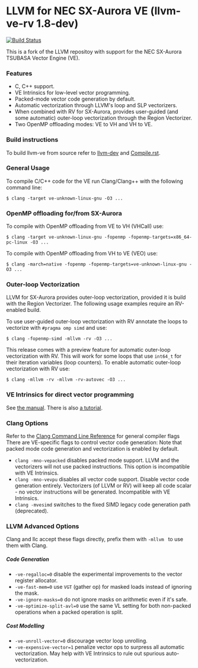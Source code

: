 # LLVM for NEC SX-Aurora VE (llvm-ve-rv 1.8-dev)

[![Build Status](https://travis-ci.com/sx-aurora-dev/llvm-project.svg?branch=hpce%2Fdevelop)](https://travis-ci.com/sx-aurora-dev/llvm-project)

This is a fork of the LLVM repositoy with support for the NEC
SX-Aurora TSUBASA Vector Engine (VE).

### Features

- C, C++ support.
- VE Intrinsics for low-level vector programming.
- Packed-mode vector code generation by default.
- Automatic vectorization through LLVM's loop and SLP vectorizers.
- When combined with RV for SX-Aurora, provides user-guided (and some automatic)
  outer-loop vectorization through the Region Vectorizer.
- Two OpenMP offloading modes: VE to VH and VH to VE.


### Build instructions

To build llvm-ve from source refer to
[llvm-dev](https://github.com/sx-aurora-dev/llvm-dev) and
[Compile.rst](llvm/docs/VE/Compile.rst).


### General Usage

To compile C/C++ code for the VE run Clang/Clang++ with the following command
line:

    $ clang -target ve-unknown-linux-gnu -O3 ...


### OpenMP offloading for/from SX-Aurora

To compile with OpenMP offloading from VE to VH (VHCall) use:

    $ clang -target ve-unknown-linux-gnu -fopenmp -fopenmp-targets=x86_64-pc-linux -O3 ...

To compile with OpenMP offloading from VH to VE (VEO) use:

    $ clang -march=native -fopenmp -fopenmp-targets=ve-unknown-linux-gnu -O3 ...


### Outer-loop Vectorization

LLVM for SX-Aurora provides outer-loop vectorization, provided it is build with
the Region Vectorizer.  The following usage examples require an RV-enabled
build.

To use user-guided outer-loop vectorization with RV annotate the loops to
vectorize with `#pragma omp simd` and use:

    $ clang -fopenmp-simd -mllvm -rv -O3 ...

This release comes with a preview feature for automatic outer-loop vectorization
with RV.  This will work for some loops that use `int64_t` for their iteration
variables (loop counters).  To enable automatic outer-loop vectorization with RV
use:

    $ clang -mllvm -rv -mllvm -rv-autovec -O3 ...


### VE Intrinsics for direct vector programming

See [the manual](https://sx-aurora-dev.github.io/velintrin.html).
There is also [a tutorial](https://sx-aurora-dev.github.io/ve-intrinsics-tutorial/).

### Clang Options

Refer to the [Clang Command Line Reference](Ghttps://clang.llvm.org/docs/ClangCommandLineReference.html) for general compiler flags
There are VE-specific flags to control vector code generation:
Note that packed mode code generation and vectorization is enabled by default.

- `clang -mno-vepacked` disables packed mode support.
  LLVM and the vectorizers will not use packed instructions.
  This option is incompatible with VE Intrinsics.
- `clang -mno-vevpu` disables all vector code support.
  Disable vector code generation entirely.
  Vectorizers (of LLVM or RV) will keep all code scalar - no vector instructions will be generated.
  Incompatible with VE Intrinsics.
- `clang -mvesimd` switches to the fixed SIMD legacy code generation path (deprecated).


### LLVM Advanced Options

Clang and llc accept these flags directly, prefix them with `-mllvm ` to use them with Clang.

##### Code Generation

- `-ve-regalloc=0` disable the experimental improvements to the vector register allocator.
- `-ve-fast-mem=0` use `VGT` (gather op) for masked loads instead of ignoring the mask.
- `-ve-ignore-masks=0` do not ignore masks on arithmetic even if it's safe.
- `-ve-optimize-split-avl=0` use the same VL setting for both non-packed operations when a packed operation is split.


##### Cost Modelling

- `-ve-unroll-vector=0` discourage vector loop unrolling.
- `-ve-expensive-vector=1` penalize vector ops to surpress all automatic vectorization.
  May help with VE Intrinsics to rule out spurious auto-vectorization.
